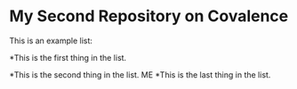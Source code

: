 # My Second Repository on Covalence

This is an example list:

*This is the first thing in the list.

*This is the second thing in the list.
ME
*This is the last thing in the list.